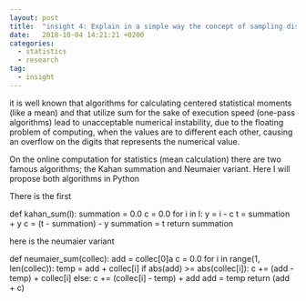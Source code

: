 ```yaml
---
layout: post
title:  "insight 4: Explain in a simple way the concept of sampling distribution"
date:   2018-10-04 14:21:21 +0200
categories:
  - statistics
  - research
tag:
  - insight
---
```


it is well known that algorithms for calculating centered statistical moments (like a mean) and  that utilize sum for the sake of execution speed (one-pass algorithms) lead to unacceptable numerical instability, due to the floating problem of computing, when the values are to different each other, causing an overflow on the digits that represents the numerical value.

On the online computation for statistics (mean calculation) there are two famous algorithms; the Kahan summation and Neumaier variant.
Here I will propose both algorithms in Python


There is the first

def kahan_sum(l):
    summation = 0.0
    c = 0.0
    for i in l:
        y = i - c
        t = summation + y
        c = (t - summation) - y
        summation = t
    return summation

here is the neumaier variant 

def neumaier_sum(collec):
    add = collec[0]a
    c = 0.0
    for i in range(1, len(collec)):
        temp = add + collec[i]
        if abs(add) >= abs(collec[i]):
            c += (add - temp) + collec[i]
        else:
            c += (collec[i] - temp) + add
        add = temp
    return (add + c)
